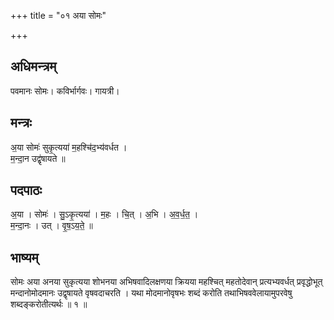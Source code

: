 +++
title = "०१ अया सोमः"

+++
## अधिमन्त्रम्
पवमानः सोमः। कविर्भार्गवः। गायत्री।

## मन्त्रः
अ॒या सोमः॑ सुकृ॒त्यया॑ म॒हश्चि॑द॒भ्य॑वर्धत ।  
म॒न्दा॒न उद्वृ॑षायते ॥

## पदपाठः
अ॒या । सोमः॑ । सु॒ऽकृ॒त्यया॑ । म॒हः । चि॒त् । अ॒भि । अ॒व॒र्ध॒त॒ ।  
म॒न्दा॒नः । उत् । वृ॒ष॒ऽय॒ते॒ ॥

## भाष्यम्
सोमः अया अनया सुकृत्यया शोभनया अभिषवादिलक्षणया क्रियया महश्चित् महतोदेवान् प्रत्यभ्यवर्धत् प्रवृद्धोभूत् मन्दानोमोदमानः उद्वृषायते वृषवदाचरति । यथा मोदमानोवृषभः शब्दं करोति तथाभिषववेलायामुपरवेषु शब्दङ्करोतीत्यर्थः ॥ १ ॥